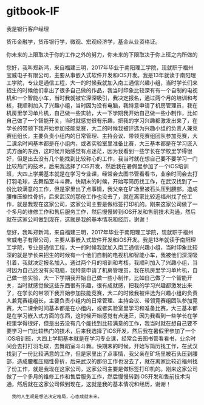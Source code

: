 # gitbook-IF

我是银行客户经理

货币金融学，货币银行学，微观、宏观经济学，基金从业资格证。



你未来的上限取决于你的工作之外的努力，你未来的下限取决于你上班之内所做的

您好，我叫郑新鸿，来自福建三明，2017年毕业于南阳理工学院，现就职于福州宝威电子有限公司，主要从事嵌入式软件开发和iOS开发。我是13年就读于南阳理工学院，专业是通信工程，大一的时候我就加入南工通信兴趣小组，当时学长们来招生的时候他们拿出了很多自己做的作品，我当时印象比较深有有一个自制的电视机和一个智能小车，当时我就被它深深吸引，我决定报名，通过两个月的培训和考核，我顺利加入了兴趣小组，当时因为没有电脑，我特意申请了机房管理员，我在机房里学习单片机，自己做一些实验，大一下学期我开始自己做一些小制作，比如自己做了一个智能开关，当时就感觉很有乐趣，把我的学习兴趣都激发出来了，在学长的带领下我开始参加技能竞赛，大二的时候我被评选为兴趣小组的负责人兼竞赛组组长，主要负责小组内的日常管理、主持会议、带领竞赛组团队参加竞赛，大二课余时间基本都是在小组内，或者实验室里准备比赛，大三基本都是在学习嵌入式方面的东西，这时候开始感觉有点迷茫，因为我看到一些学长在学校里学得很好，但是出去没有几个能找到比较称心的工作，我当时就在想自己要不要学习一门比较热门的技术，后来我选择了iOS开发，然后我在暑假里参加了一个iOS培训班，大四上学期基本就是在学习专业课，经常会去图书管看看书，业余时间会去打打羽毛球，去舞蹈室斗斗舞。快期末的时候，开始写简历找工作，在武汉找到了一份比较满意的工作，但是家里出了点事情，我父亲在矿场里被石头压到腰部，造成腰椎压缩性骨折，后来武汉的那份工作也没去了，就在离家比较近福州找了份工作，就是我现在这家公司，这家公司主要是做标签打印机的。刚来这家公司做了一个多月的维修工作和售后服务工作，然后慢慢转到iOS开发和售前技术沟通，然后就在这家公司做到现在，这就是我的基本情况和经历，谢谢！


您好，我叫郑新鸿，来自福建三明，2017年毕业于南阳理工学院，现就职于福州宝威电子有限公司，主要从事嵌入式软件开发和iOS开发。我是13年就读于南阳理工学院，专业是通信工程，大一的时候我就加入南工通信兴趣小组，当时印象比较深的就是学长来招生的时候有一个他们自制的电视机和智能小车，我被他们深深吸引着，我就决定报名加入。通过两个月的培训和考核，我顺利加入了兴趣小组，当时因为自己还没有买电脑，我特意申请了机房管理员，我在机房里学习单片机，自己做一些实验，大一下学期我开始自己做一些小制作，比如自己做了一个智能开关，当时就感觉做这些东西很有乐趣，很有成就感，把我的学习兴趣都激发出来了，在学长的带领下我开始参加技能竞赛，大二的时候我被评选为兴趣小组的负责人兼竞赛组组长，主要负责小组内的日常管理、主持会议、带领竞赛组团队参加竞赛，大二课余时间基本都是在小组内，或者实验室里学习和准备比赛，大三基本都是在学习嵌入式方面的东西，这时候开始感觉有点迷茫，因为我看到一些学长在学校里学得很好，但是出去没有几个能找到比较满意的工作，我当时就在想自己要不要学习一门比较热门的技术，后来我选择了iOS开发，然后我在暑假里参加了一个iOS培训班，大四上学期基本就是在学习专业课，经常会去图书管看看书，业余时间会去打打羽毛球，去舞蹈室斗斗舞。快期末的时候，开始写简历找工作，在武汉找到了一份比较满意的工作，但是家里出了点事情，我父亲在矿场里被石头压到腰部，造成腰椎压缩性骨折，后来武汉的那份工作也没去了，就在离家比较近福州找了份工作，就是我现在这家公司，这家公司主要是做标签打印机的。刚来这家公司做了一个多月的维修工作和售后服务工作，然后慢慢转到iOS开发和售前技术沟通，然后就在这家公司做到现在，这就是我的基本情况和经历，谢谢！



      我的人生观是想法决定格局，心态成就未来。
